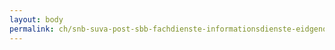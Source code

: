 ```yaml
---
layout: body
permalink: ch/snb-suva-post-sbb-fachdienste-informationsdienste-eidgenoessisches-departement-fuer-wirtschaft-bildung-und-forschung-eidgenoessische-materialpruefungs-und-forschungsanstalt-empa/
---
```


